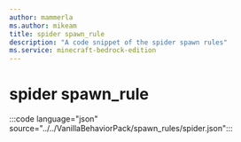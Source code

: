 ```yaml
---
author: mammerla
ms.author: mikeam
title: spider spawn_rule
description: "A code snippet of the spider spawn rules"
ms.service: minecraft-bedrock-edition
---
```


# spider spawn_rule

:::code language="json" source="../../VanillaBehaviorPack/spawn_rules/spider.json":::
